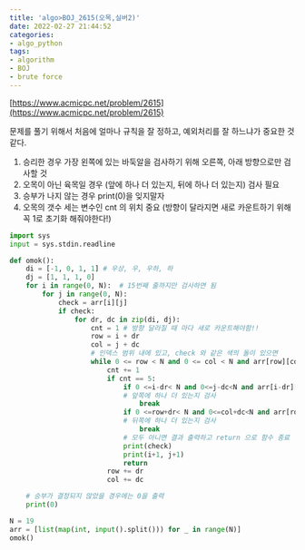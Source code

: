 ```yaml
---
title: 'algo>BOJ_2615(오목,실버2)'
date: 2022-02-27 21:44:52
categories: 
- algo_python
tags:
- algorithm
- BOJ
- brute force
---
```


[https://www.acmicpc.net/problem/2615](https://www.acmicpc.net/problem/2615)

문제를 풀기 위해서 처음에 얼마나 규칙을 잘 정하고, 예외처리를 잘 하느냐가 중요한 것 같다.

1. 승리한 경우 가장 왼쪽에 있는 바둑알을 검사하기 위해 오른쪽, 아래 방향으로만 검사할 것
2. 오목이 아닌 육목일 경우 (앞에 하나 더 있는지, 뒤에 하나 더 있는지) 검사 필요
3. 승부가 나지 않는 경우 print(0)을 잊지말자
4. 오목의 갯수 세는 변수인 cnt 의 위치 중요 (방향이 달라지면 새로 카운트하기 위해 꼭 1로 초기화 해줘야한다!)

```python
import sys
input = sys.stdin.readline

def omok():
    di = [-1, 0, 1, 1] # 우상, 우, 우하, 하
    dj = [1, 1, 1, 0]
    for i in range(0, N):  # 15번째 줄까지만 검사하면 됨
        for j in range(0, N):
            check = arr[i][j]
            if check:
                for dr, dc in zip(di, dj):
                    cnt = 1 # 방향 달라질 때 마다 새로 카운트해야함!!
                    row = i + dr
                    col = j + dc
                    # 인덱스 범위 내에 있고, check 와 같은 색의 돌이 있으면
                    while 0 <= row < N and 0 <= col < N and arr[row][col] == check:
                        cnt += 1
                        if cnt == 5:
                            if 0 <=i-dr< N and 0<=j-dc<N and arr[i-dr][j-dc] == check: 
                            # 앞쪽에 하나 더 있는지 검사
                                break
                            if 0 <=row+dr< N and 0<=col+dc<N and arr[row+dr][col+dc] == check: 
                            # 뒤쪽에 하나 더 있는지 검사
                                break
                            # 모두 아니면 결과 출력하고 return 으로 함수 종료
                            print(check)
                            print(i+1, j+1)
                            return
                        row += dr
                        col += dc

    # 승부가 결정되지 않았을 경우에는 0을 출력
    print(0)

N = 19
arr = [list(map(int, input().split())) for _ in range(N)]
omok()
```

